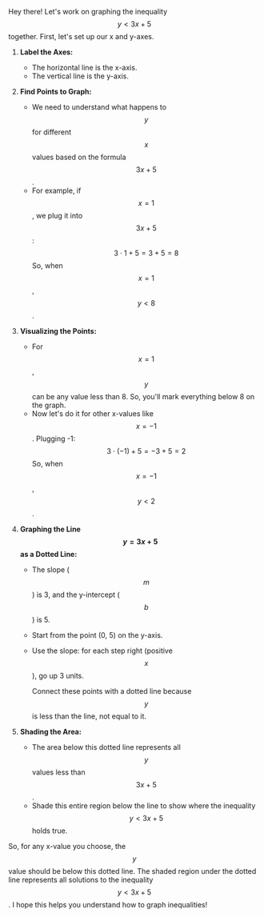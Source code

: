 Hey there! Let's work on graphing the inequality $$y < 3x + 5$$ together. First, let's set up our x and y-axes.

1. **Label the Axes:**
    - The horizontal line is the x-axis.
    - The vertical line is the y-axis.

2. **Find Points to Graph:**
    - We need to understand what happens to $$y$$ for different $$x$$ values based on the formula $$3x + 5$$.
    - For example, if $$x = 1$$, we plug it into $$3x + 5$$:
      $$ 3 \cdot 1 + 5 = 3 + 5 = 8 $$
      So, when $$x = 1$$, $$y < 8$$.

3. **Visualizing the Points:**
    - For $$x = 1$$, $$y$$ can be any value less than 8. So, you'll mark everything below 8 on the graph.
    - Now let's do it for other x-values like $$x = -1$$. Plugging -1:
      $$3 \cdot (-1) + 5 = -3 + 5 = 2 $$
      So, when $$x = -1$$, $$y < 2$$.

4. **Graphing the Line $$y = 3x + 5$$ as a Dotted Line:**
    - The slope ($$m$$) is 3, and the y-intercept ($$b$$) is 5.
    - Start from the point (0, 5) on the y-axis.
    - Use the slope: for each step right (positive $$x$$), go up 3 units.

      Connect these points with a dotted line because $$y$$ is less than the line, not equal to it.

5. **Shading the Area:**
    - The area below this dotted line represents all $$y$$ values less than $$3x + 5$$.
    - Shade this entire region below the line to show where the inequality $$y < 3x + 5$$ holds true.

So, for any x-value you choose, the $$y$$ value should be below this dotted line. The shaded region under the dotted line represents all solutions to the inequality $$y < 3x + 5$$. I hope this helps you understand how to graph inequalities!
